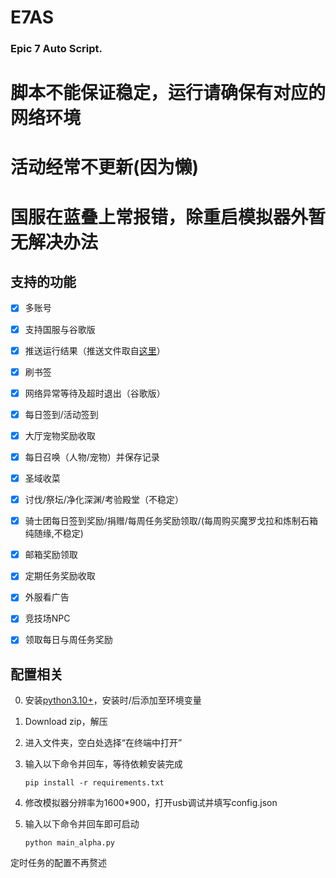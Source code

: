 # E7AS
### Epic 7 Auto Script.

# 脚本不能保证稳定，运行请确保有对应的网络环境
# 活动经常不更新(因为懒)
# 国服在蓝叠上常报错，除重启模拟器外暂无解决办法

## 支持的功能

- [x] 多账号
- [x] 支持国服与谷歌版
- [x] 推送运行结果（推送文件取自[这里](https://github.com/whyour/qinglong)）
- [x] 刷书签
- [x] 网络异常等待及超时退出（谷歌版）
- [x] 每日签到/活动签到
- [x] 大厅宠物奖励收取
- [x] 每日召唤（人物/宠物）并保存记录
- [x] 圣域收菜
- [x] 讨伐/祭坛/净化深渊/考验殿堂（不稳定）
- [x] 骑士团每日签到奖励/捐赠/每周任务奖励领取/(每周购买魔罗戈拉和炼制石箱纯随缘,不稳定)
- [x] 邮箱奖励领取
- [x] 定期任务奖励收取
- [x] 外服看广告
- [x] 竞技场NPC
- [x] 领取每日与周任务奖励



## 配置相关

0. 安装[python3.10+](https://www.python.org/downloads/)，安装时/后添加至环境变量
1. Download zip，解压
2. 进入文件夹，空白处选择“在终端中打开”
3. 输入以下命令并回车，等待依赖安装完成

    `pip install -r requirements.txt`

4. 修改模拟器分辨率为1600*900，打开usb调试并填写config.json
5. 输入以下命令并回车即可启动

    `python main_alpha.py`

定时任务的配置不再赘述
